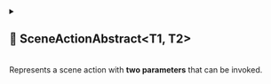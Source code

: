 
<details>
  <summary>
    <h2>🧩 SceneActionAbstract&lt;T1, T2&gt;</h2>
    <br> Represents a scene action with <b>two parameters</b> that can be invoked.
  </summary>

<br>

```csharp
public abstract class SceneActionAbstract<T1, T2> : MonoBehaviour, IAction<T1, T2>
```

- **Type parameters:**
    - `T1` — the first argument
    - `T2` — the second argument

---

### 🏹 Methods

#### `Invoke(T1 arg1, T2 arg2)`

```csharp
public abstract void Invoke(T1 arg1, T2 arg2);
```

- **Description:** Executes the action logic with the provided arguments.
- **Parameters:**
    - `arg1` – The first argument
    - `arg2` – The second argument

---

### 🗂 Example of Usage

This example shows how to use `SceneActionAbstract<T1, T2>` to apply damage to a character.

#### 1. Create `DealDamageAction`

This action takes a **character** and a **damage value**, then applies the damage:

```csharp
public sealed class DealDamageAction : SceneActionAbstract<Character, int>
{
    public override void Invoke(Character character, int damage)
        => character.TakeDamage(damage);
}
```

#### 2. Usage in Gameplay

- Attach the `DealDamageAction` to a GameObject.
- Call `Invoke(targetCharacter, damageAmount)` when you want to apply damage (for example, when an enemy attacks or the
  player steps into a trap).

#### 3. Result

The specified character’s `TakeDamage` method will be executed, reducing its health.

</details>